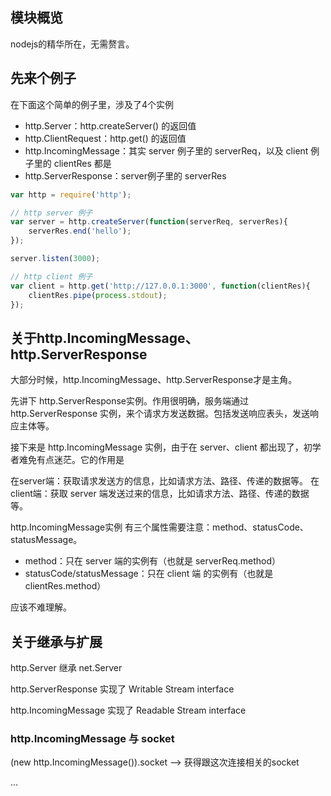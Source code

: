 ## 模块概览

nodejs的精华所在，无需赘言。

## 先来个例子

在下面这个简单的例子里，涉及了4个实例

* http.Server：http.createServer() 的返回值
* http.ClientRequest：http.get() 的返回值
* http.IncomingMessage：其实 server 例子里的 serverReq，以及 client 例子里的 clientRes 都是
* http.ServerResponse：server例子里的 serverRes

```javascript
var http = require('http');

// http server 例子
var server = http.createServer(function(serverReq, serverRes){
    serverRes.end('hello');
});

server.listen(3000);

// http client 例子
var client = http.get('http://127.0.0.1:3000', function(clientRes){
    clientRes.pipe(process.stdout);
});

```

## 关于http.IncomingMessage、http.ServerResponse

大部分时候，http.IncomingMessage、http.ServerResponse才是主角。

先讲下 http.ServerResponse实例。作用很明确，服务端通过http.ServerResponse 实例，来个请求方发送数据。包括发送响应表头，发送响应主体等。

接下来是 http.IncomingMessage 实例，由于在 server、client 都出现了，初学者难免有点迷茫。它的作用是

在server端：获取请求发送方的信息，比如请求方法、路径、传递的数据等。
在client端：获取 server 端发送过来的信息，比如请求方法、路径、传递的数据等。

http.IncomingMessage实例 有三个属性需要注意：method、statusCode、statusMessage。

* method：只在 server 端的实例有（也就是 serverReq.method）
* statusCode/statusMessage：只在 client 端 的实例有（也就是 clientRes.method）

应该不难理解。

## 关于继承与扩展

http.Server 继承 net.Server

http.ServerResponse 实现了 Writable Stream interface

http.IncomingMessage 实现了 Readable Stream interface

### http.IncomingMessage 与 socket

(new http.IncomingMessage()).socket --> 获得跟这次连接相关的socket

...

